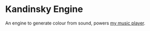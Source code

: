 # Kandinsky Engine
An engine to generate colour from sound, powers [my music player](https://linfindel.github.io/music).
